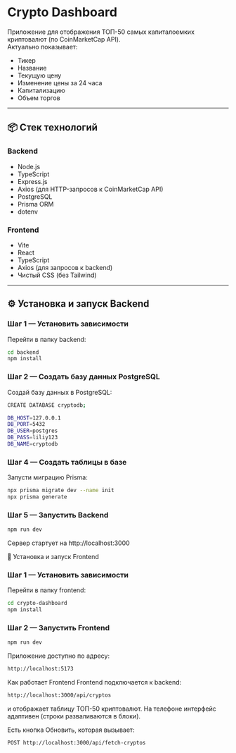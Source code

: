 # Crypto Dashboard

Приложение для отображения ТОП-50 самых капиталоемких криптовалют (по CoinMarketCap API).  
Актуально показывает:

- Тикер
- Название
- Текущую цену
- Изменение цены за 24 часа
- Капитализацию
- Объем торгов

---

## 📦 Стек технологий

### Backend

- Node.js
- TypeScript
- Express.js
- Axios (для HTTP-запросов к CoinMarketCap API)
- PostgreSQL
- Prisma ORM
- dotenv

### Frontend

- Vite
- React
- TypeScript
- Axios (для запросов к backend)
- Чистый CSS (без Tailwind)

---

## ⚙️ Установка и запуск Backend

### Шаг 1 — Установить зависимости

Перейти в папку backend:

```bash
cd backend
npm install
```
### Шаг 2 — Создать базу данных PostgreSQL

Создай базу данных в PostgreSQL:
```bash
CREATE DATABASE cryptodb;
```
```bash
DB_HOST=127.0.0.1
DB_PORT=5432
DB_USER=postgres
DB_PASS=liliy123
DB_NAME=cryptodb
```

### Шаг 4 — Создать таблицы в базе

Запусти миграцию Prisma:
```bash
npx prisma migrate dev --name init
npx prisma generate
```

### Шаг 5 — Запустить Backend

```bash
npm run dev
```
Сервер стартует на http://localhost:3000


🚀 Установка и запуск Frontend
### Шаг 1 — Установить зависимости
Перейти в папку frontend:
```bash
cd crypto-dashboard
npm install
```

### Шаг 2 — Запустить Frontend

```bash
npm run dev
```
Приложение доступно по адресу:
```bash
http://localhost:5173
```

Как работает Frontend
Frontend подключается к backend:
```bash
http://localhost:3000/api/cryptos
```
и отображает таблицу ТОП-50 криптовалют.
На телефоне интерфейс адаптивен (строки разваливаются в блоки).

Есть кнопка Обновить, которая вызывает:
```bash
POST http://localhost:3000/api/fetch-cryptos
```
